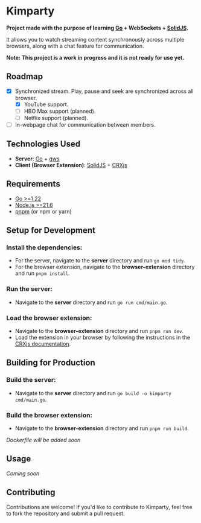 # Kimparty
**Project made with the purpose of learning [Go](https://golang.org/) + WebSockets + [SolidJS](https://solidjs.com/).**

It allows you to watch streaming content synchronously across multiple browsers, along with a chat feature for communication.

**Note: This project is a work in progress and it is not ready for use yet.**

## Roadmap
- [x] Synchronized stream. Play, pause and seek are synchronized across all browser.
    - [X] YouTube support.
    - [ ] HBO Max support (planned).
    - [ ] Netflix support (planned).
- [ ] In-webpage chat for communication between members.

## Technologies Used
- **Server**: [Go](https://golang.org/) + [gws](https://github.com/lxzan/gws)
- **Client (Browser Extension)**: [SolidJS](https://solidjs.com/) + [CRXjs](https://crxjs.dev/vite-plugin)

## Requirements
- [Go >=1.22](https://golang.org/)
- [Node.js >=21.6](https://nodejs.org/)
- [pnpm](https://pnpm.io/) (or npm or yarn)

## Setup for Development
### Install the dependencies:
- For the server, navigate to the **server** directory and run `go mod tidy`.
- For the browser extension, navigate to the **browser-extension** directory and run `pnpm install`.

### Run the server:
- Navigate to the **server** directory and run `go run cmd/main.go`.

### Load the browser extension:
- Navigate to the **browser-extension** directory and run `pnpm run dev`.
- Load the extension in your browser by following the instructions in the [CRXjs documentation](https://crxjs.dev/vite-plugin/getting-started/solid/dev-basics).

## Building for Production
### Build the server:
- Navigate to the **server** directory and run `go build -o kimparty cmd/main.go`.
### Build the browser extension:
- Navigate to the **browser-extension** directory and run `pnpm run build`.

*Dockerfile will be added soon*

## Usage
*Coming soon*

## Contributing
Contributions are welcome! If you'd like to contribute to Kimparty, feel free to fork the repository and submit a pull request.
